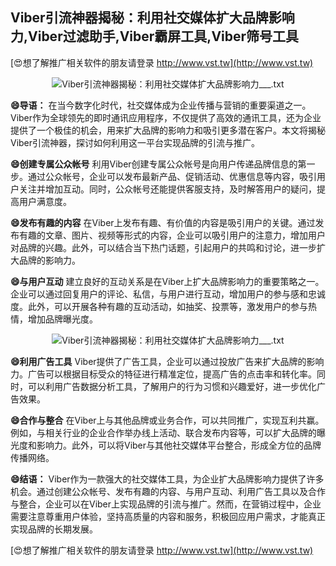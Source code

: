 ## **Viber引流神器揭秘：利用社交媒体扩大品牌影响力,Viber过滤助手,Viber霸屏工具,Viber筛号工具**

[😍想了解推广相关软件的朋友请登录 http://www.vst.tw](http://www.vst.tw)

 <center><img src="https://vst.tw/MP4/tuiguang/png/7.png" alt="Viber引流神器揭秘：利用社交媒体扩大品牌影响力___.txt"></center>

**😄导语：**
在当今数字化时代，社交媒体成为企业传播与营销的重要渠道之一。Viber作为全球领先的即时通讯应用程序，不仅提供了高效的通讯工具，还为企业提供了一个极佳的机会，用来扩大品牌的影响力和吸引更多潜在客户。本文将揭秘Viber引流神器，探讨如何利用这一平台实现品牌的引流与推广。

**😄创建专属公众帐号**
利用Viber创建专属公众帐号是向用户传递品牌信息的第一步。通过公众帐号，企业可以发布最新产品、促销活动、优惠信息等内容，吸引用户关注并增加互动。同时，公众帐号还能提供客服支持，及时解答用户的疑问，提高用户满意度。

**😄发布有趣的内容**
在Viber上发布有趣、有价值的内容是吸引用户的关键。通过发布有趣的文章、图片、视频等形式的内容，企业可以吸引用户的注意力，增加用户对品牌的兴趣。此外，可以结合当下热门话题，引起用户的共鸣和讨论，进一步扩大品牌的影响力。

**😄与用户互动**
建立良好的互动关系是在Viber上扩大品牌影响力的重要策略之一。企业可以通过回复用户的评论、私信，与用户进行互动，增加用户的参与感和忠诚度。此外，可以开展各种有趣的互动活动，如抽奖、投票等，激发用户的参与热情，增加品牌曝光度。

 <center><img src="https://vst.tw/MP4/tuiguang/png/2.png" alt="Viber引流神器揭秘：利用社交媒体扩大品牌影响力___.txt"></center>

**😄利用广告工具**
Viber提供了广告工具，企业可以通过投放广告来扩大品牌的影响力。广告可以根据目标受众的特征进行精准定位，提高广告的点击率和转化率。同时，可以利用广告数据分析工具，了解用户的行为习惯和兴趣爱好，进一步优化广告效果。

**😄合作与整合**
在Viber上与其他品牌或业务合作，可以共同推广，实现互利共赢。例如，与相关行业的企业合作举办线上活动、联合发布内容等，可以扩大品牌的曝光度和影响力。此外，可以将Viber与其他社交媒体平台整合，形成全方位的品牌传播网络。

**😄结语：**
Viber作为一款强大的社交媒体工具，为企业扩大品牌影响力提供了许多机会。通过创建公众帐号、发布有趣的内容、与用户互动、利用广告工具以及合作与整合，企业可以在Viber上实现品牌的引流与推广。然而，在营销过程中，企业需要注意尊重用户体验，坚持高质量的内容和服务，积极回应用户需求，才能真正实现品牌的长期发展。

[😍想了解推广相关软件的朋友请登录 http://www.vst.tw](http://www.vst.tw)




